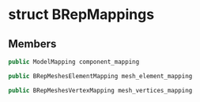 # struct BRepMappings

## Members

```cpp
public ModelMapping component_mapping
```

```cpp
public BRepMeshesElementMapping mesh_element_mapping
```

```cpp
public BRepMeshesVertexMapping mesh_vertices_mapping
```




